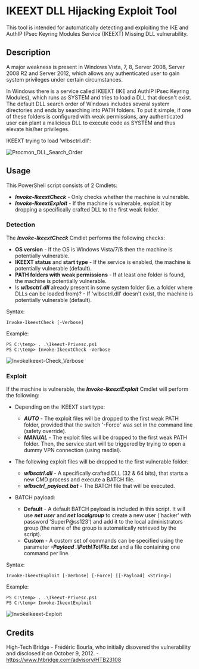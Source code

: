 # IKEEXT DLL Hijacking Exploit Tool

This tool is intended for automatically detecting and exploiting the IKE and AuthIP IPsec Keyring Modules Service (IKEEXT) Missing DLL vulnerability. 

## Description 

A major weakness is present in Windows Vista, 7, 8, Server 2008, Server 2008 R2 and Server 2012, which allows any authenticated user to gain system privileges under certain circumstances. 

In Windows there is a service called IKEEXT (IKE and AuthIP IPsec Keyring Modules), which runs as SYSTEM and tries to load a DLL that doesn't exist. The default DLL search order of Windows includes several system directories and ends by searching into PATH folders. To put it simple, if one of these folders is configured with weak permissions, any authenticated user can plant a malicious DLL to execute code as SYSTEM and thus elevate his/her privileges. 

IKEEXT trying to load 'wlbsctrl.dll':

![Procmon_DLL_Search_Order](https://github.com/itm4n/Ikeext-Privesc/raw/master/screenshots/01_procmon-dll-search-order.png)

## Usage 

This PowerShell script consists of 2 Cmdlets: 
* ___Invoke-IkeextCheck___ - Only checks whether the machine is vulnerable. 
* ___Invoke-IkeextExploit___ - If the machine is vulnerable, exploit it by dropping a specifically crafted DLL to the first weak folder.

### Detection

The ___Invoke-IkeextCheck___ Cmdlet performs the following checks:
- __OS version__ - If the OS is Windows Vista/7/8 then the machine is potentially vulnerable. 
- __IKEEXT status__ and __start type__ - If the service is enabled, the machine is potentially vulnerable (default).
- __PATH folders with weak permissions__ - If at least one folder is found, the machine is potentially vulnerable.
- Is ___wlbsctrl.dll___ already present in some system folder (i.e. a folder where DLLs can be loaded from)? - If 'wlbsctrl.dll' doesn't exist, the machine is potentially vulnerable (default).

Syntax:
```
Invoke-IkeextCheck [-Verbose] 
```

Example: 
```
PS C:\temp> . .\Ikeext-Privesc.ps1
PS C:\temp> Invoke-IkeextCheck -Verbose
```

![InvokeIkeext-Check_Verbose](https://github.com/itm4n/Ikeext-Privesc/raw/master/screenshots/03_ikeextcheck-verbose.png)

### Exploit 

If the machine is vulnerable, the ___Invoke-IkeextExploit___ Cmdlet will perform the following:

- Depending on the IKEEXT start type: 
    - ___AUTO___ - The exploit files will be dropped to the first weak PATH folder, provided that the switch '-Force' was set in the command line (safety override).
    - ___MANUAL___ - The exploit files will be dropped to the first weak PATH folder. Then, the service start will be triggered by trying to open a dummy VPN connection (using rasdial). 

- The following exploit files will be dropped to the first vulnerable folder:
    - ___wlbsctrl.dll___ - A specifically crafted DLL (32 & 64 bits), that starts a new CMD process and execute a BATCH file. 
    - ___wlbsctrl_payload.bat___ - The BATCH file that will be executed. 

- BATCH payload:
    - __Default__ - A default BATCH payload is included in this script. It will use ___net user___ and ___net localgroup___ to create a new user ('hacker' with password 'SuperP@ss123') and add it to the local administrators group (the name of the group is automatically retrieved by the script).
    - __Custom__ - A custom set of commands can be specified using the parameter ___-Payload .\Path\To\File.txt___ and a file containing one command per line. 

Syntax:
```
Invoke-IkeextExploit [-Verbose] [-Force] [[-Payload] <String>]
```

Example:
```
PS C:\temp> . .\Ikeext-Privesc.ps1
PS C:\temp> Invoke-IkeextExploit
```

![InvokeIkeext-Exploit](https://github.com/itm4n/Ikeext-Privesc/raw/master/screenshots/04_ikeextexploit.PNG)

## Credits 

High-Tech Bridge - Frédéric Bourla, who initially disovered the vulnerability and disclosed it on October 9, 2012. - https://www.htbridge.com/advisory/HTB23108 

